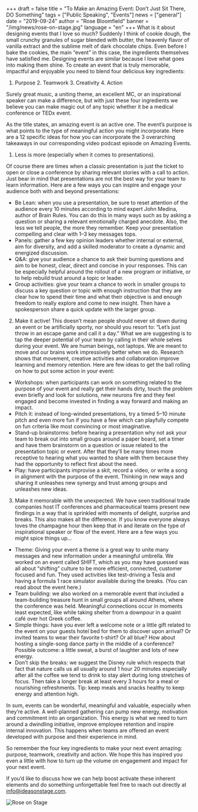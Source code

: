 +++
draft = false
title = "To Make an Amazing Event: Don’t Just Sit There, DO Something"
tags = ["Public Speaking", "Events"]
news = ["general"]
date = "2019-09-24"
author = "Rose Bloomfield"
banner = "/img/news/rose-on-stage.jpg"
language = "en"
+++
What is it about designing events that I love so much? Suddenly I think of cookie dough, the small crunchy granules of sugar blended with butter, the heavenly flavor of vanilla extract and the sublime melt of dark chocolate chips. Even before I bake the cookies, the main “event” in this case, the ingredients themselves have satisfied me. Designing events are similar because I love what goes into making them shine. To create an event that is truly memorable, impactful and enjoyable you need to blend four delicious key ingredients:

1. Purpose 2. Teamwork 3. Creativity 4. Action 

Surely great music, a uniting theme, an excellent MC, or an inspirational speaker can make a difference, but with just these four ingredients we believe you can make magic out of any topic whether it be a medical conference or TEDx event.

As the title states, an amazing event is an active one. The event’s purpose is what points to the type of meaningful action you might incorporate. Here are a 12 specific ideas for how you can incorporate the 3 overarching takeaways in our corresponding video podcast episode on Amazing Events.


1. Less is more (especially when it comes to presentations).

Of course there are times when a classic presentation is just the ticket to open or close a conference by sharing relevant stories with a call to action. Just bear in mind that presentations are not the best way for your team to learn information. Here are a few ways you can inspire and engage your audience both with and beyond presentations:


- Be Lean: when you use a presentation, be sure to reset attention of the audience every 10 minutes according to mind expert John Medina, author of Brain Rules. You can do this in many ways such as by asking a question or sharing a relevant emotionally charged anecdote. Also, the less we tell people, the more they remember. Keep your presentation compelling and clear with 1–3 key messages tops.
- Panels: gather a few key opinion leaders whether internal or external, aim for diversity, and add a skilled moderator to create a dynamic and energized discussion.
- Q&A: give your audience a chance to ask their burning questions and aim to be honest, clear, direct and concise in your responses. This can be especially helpful around the rollout of a new program or initiative, or to help rebuild trust around a topic or leader.
- Group activities: give your team a chance to work in smaller groups to discuss a key question or topic with enough instruction that they are clear how to spend their time and what their objective is and enough freedom to really explore and come to new insight. Then have a spokesperson share a quick update with the larger group.

2. Make it active!
This doesn’t mean people should never sit down during an event or be artificially sporty, nor should you resort to: “Let’s just throw in an escape game and call it a day.” What we are suggesting is to tap the deeper potential of your team by calling in their whole selves during your event. We are human beings, not laptops. We are meant to move and our brains work impressively better when we do. Research shows that movement, creative activities and collaboration improve learning and memory retention. Here are few ideas to get the ball rolling on how to put some action in your event:

- Workshops: when participants can work on something related to the purpose of your event and really get their hands dirty, touch the problem even briefly and look for solutions, new neurons fire and they feel engaged and become invested in finding a way forward and making an impact. 
- Pitch it: instead of long-winded presentations, try a timed 5–10 minute pitch and even more fun if you have a few which can playfully compete on fun criteria like most convincing or most imaginative. 
- Stand-up brainstorms: before hearing a presentation why not ask your team to break out into small groups around a paper board, set a timer and have them brainstorm on a question or issue related to the presentation topic or event. After that they’ll be many times more receptive to hearing what you wanted to share with them because they had the opportunity to reflect first about the need. 
- Play: have participants improvise a skit, record a video, or write a song in alignment with the purpose of the event. Thinking in new ways and sharing it unleashes new synergy and trust among groups and unleashes new ideas.

3. Make it memorable with the unexpected.
We have seen traditional trade companies host IT conferences and pharmaceutical teams present new findings in a way that is sprinkled with moments of delight, surprise and breaks. This also makes all the difference. If you know everyone always loves the champagne hour then keep that in and iterate on the type of inspirational speaker or flow of the event. Here are a few ways you might spice things up…

- Theme: Giving your event a theme is a great way to unite many messages and new information under a meaningful umbrella. We worked on an event called SHIFT, which as you may have guessed was all about “shifting” culture to be more efficient, connected, customer focused and fun. They used activities like test-driving a Tesla and having a formula 1 race simulator available during the breaks. (You can read about the event here.)
- Team building: we also worked on a memorable event that included a team-building treasure hunt in small groups all around Athens, where the conference was held. Meaningful connections occur in moments least expected, like while taking shelter from a downpour in a quaint café over hot Greek coffee.
- Simple things: have you ever left a welcome note or a little gift related to the event on your guests hotel bed for them to discover upon arrival? Or invited teams to wear their favorite t-shirt? Or all blue? How about hosting a single-song dance party in the middle of a conference? Possible outcome: a little sweat, a burst of laughter and lots of new energy.
- Don’t skip the breaks: we suggest the Disney rule which respects that fact that nature calls us all usually around 1 hour 20 minutes especially after all the coffee we tend to drink to stay alert during long stretches of focus. Then take a longer break at least every 3 hours for a meal or nourishing refreshments. Tip: keep meals and snacks healthy to keep energy and attention high.

In sum, events can be wonderful, meaningful and valuable, especially when they’re active. A well-planned gathering can pump new energy, motivation and commitment into an organization. This energy is what we need to turn around a dwindling initiative, improve employee retention and inspire internal innovation. This happens when teams are offered an event developed with purpose and their experience in mind. 

So remember the four key ingredients to make your next event amazing: purpose, teamwork, creativity and action. We hope this has inspired you even a little with how to turn up the volume on engagement and impact for your next event.

If you’d like to discuss how we can help boost activate these inherent elements and do something unforgettable feel free to reach out directly at info@ideasonstage.com.

![Rose on Stage ](/img/news/rose-on-stage.jpg)